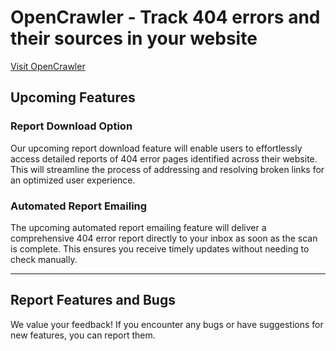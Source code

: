 # OpenCrawler - Track 404 errors and their sources in your website

[Visit OpenCrawler](https://www.opencrawler.in/)

## Upcoming Features

### **Report Download Option**
Our upcoming report download feature will enable users to effortlessly access detailed reports of 404 error pages identified across their website. This will streamline the process of addressing and resolving broken links for an optimized user experience.

### **Automated Report Emailing**
The upcoming automated report emailing feature will deliver a comprehensive 404 error report directly to your inbox as soon as the scan is complete. This ensures you receive timely updates without needing to check manually.

---

## **Report Features and Bugs**
We value your feedback! If you encounter any bugs or have suggestions for new features, you can report them.
